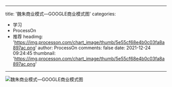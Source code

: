 
---
title: '魏朱商业模式—GOOGLE商业模式图'
categories: 
 - 学习
 - ProcessOn
 - 推荐
headimg: 'https://img.processon.com/chart_image/thumb/5e55cf68e4b0c03fa8a897ac.png'
author: ProcessOn
comments: false
date: 2021-12-24 09:24:45
thumbnail: 'https://img.processon.com/chart_image/thumb/5e55cf68e4b0c03fa8a897ac.png'
---

<div>   
<img class="thumb" alt="魏朱商业模式—GOOGLE商业模式图" src="https://img.processon.com/chart_image/thumb/5e55cf68e4b0c03fa8a897ac.png" referrerpolicy="no-referrer">
<p></p>  
</div>
            